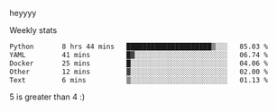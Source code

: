 heyyyy

Weekly stats
<!--START_SECTION:waka-->

```txt
Python       8 hrs 44 mins   █████████████████████▒░░░   85.03 %
YAML         41 mins         █▓░░░░░░░░░░░░░░░░░░░░░░░   06.74 %
Docker       25 mins         █░░░░░░░░░░░░░░░░░░░░░░░░   04.06 %
Other        12 mins         ▓░░░░░░░░░░░░░░░░░░░░░░░░   02.00 %
Text         6 mins          ▒░░░░░░░░░░░░░░░░░░░░░░░░   01.13 %
```

<!--END_SECTION:waka-->
5 is greater than 4 :)

